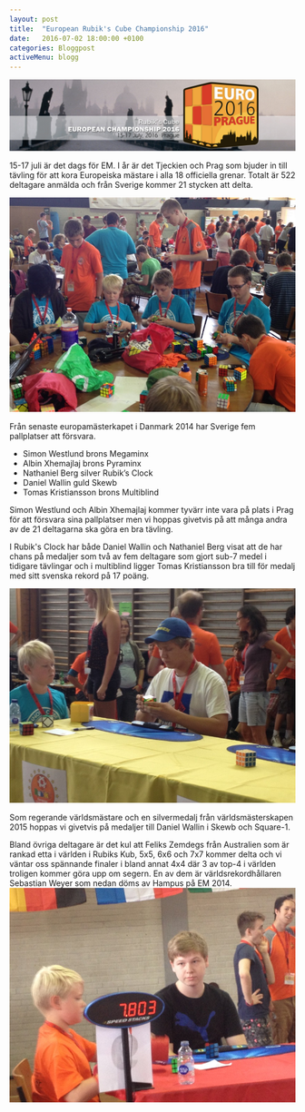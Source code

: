 ```yaml
---
layout: post
title:  "European Rubik's Cube Championship 2016"
date:   2016-07-02 18:00:00 +0100
categories: Bloggpost
activeMenu: blogg
---
```


![EM2016](/img/em2016banner.jpg)

15-17 juli är det dags för EM. I år är det Tjeckien och Prag som bjuder in till tävling för att kora Europeiska mästare i alla 18 officiella grenar. Totalt är 522 deltagare anmälda och från Sverige kommer 21 stycken att delta. 

![Svenskar EM2016](/img/SvenskaBordetEM2014S.jpg)

Från senaste europamästerkapet i Danmark 2014 har Sverige fem pallplatser att försvara. 

* Simon Westlund brons Megaminx
* Albin Xhemajlaj brons Pyraminx
* Nathaniel Berg silver Rubik’s Clock
* Daniel Wallin guld Skewb
* Tomas Kristiansson brons Multiblind

Simon Westlund och Albin Xhemajlaj kommer tyvärr inte vara på plats i Prag för att försvara sina pallplatser men vi hoppas givetvis på att många andra av de 21 deltagarna ska göra en bra tävling. 

I Rubik's Clock har både Daniel Wallin och Nathaniel Berg visat att de har chans på medaljer som två av fem deltagare som gjort sub-7 medel i tidigare tävlingar och i multiblind ligger Tomas Kristiansson bra till för medalj med sitt svenska rekord på 17 poäng. 

![Hampus och Nathaniel EM 2014](/img/HampusoNathanielS.jpg)

Som regerande världsmästare och en silvermedalj från världsmästerskapen 2015 hoppas vi givetvis på medaljer till Daniel Wallin i Skewb och Square-1. 

Bland övriga deltagare är det kul att Feliks Zemdegs från Australien som är rankad etta i världen i Rubiks Kub, 5x5, 6x6 och 7x7 kommer delta och vi väntar oss spännande finaler i bland annat 4x4 där 3 av top-4 i världen troligen kommer göra upp om segern. En av dem är världsrekordhållaren Sebastian Weyer som nedan döms av Hampus på EM 2014. 
![Hampus dömer Sebastian Weyer EM 2014](/img/HdomerSebastianWeyerS.jpg)